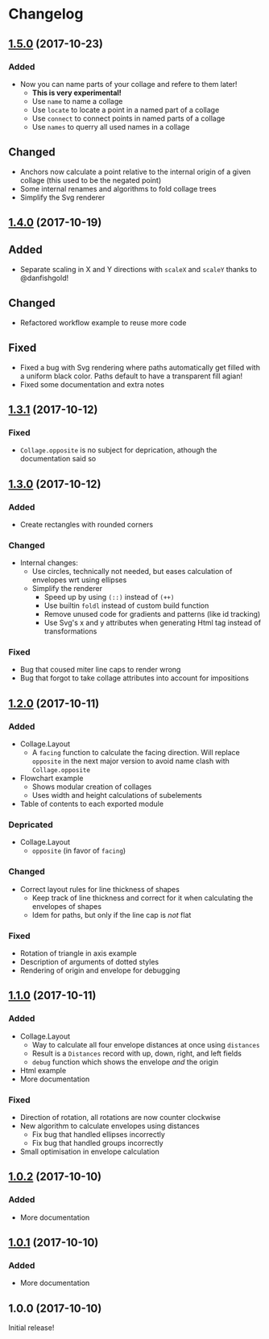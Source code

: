 # Changelog


## [1.5.0](https://github.com/timjs/elm-collage/compare/1.4.0...1.5.0) (2017-10-23)

### Added

  - Now you can name parts of your collage and refere to them later!
    - **This is very experimental!**
    - Use `name` to name a collage
    - Use `locate` to locate a point in a named part of a collage
    - Use `connect` to connect points in named parts of a collage
    - Use `names` to querry all used names in a collage

## Changed

  - Anchors now calculate a point relative to the internal origin of a given collage (this used to be the negated point)
  - Some internal renames and algorithms to fold collage trees
  - Simplify the Svg renderer
  

## [1.4.0](https://github.com/timjs/elm-collage/compare/1.3.1...1.4.0) (2017-10-19)

## Added

  - Separate scaling in X and Y directions with `scaleX` and `scaleY` thanks to @danfishgold!

## Changed

  - Refactored workflow example to reuse more code

## Fixed

  - Fixed a bug with Svg rendering where paths automatically get filled with a uniform black color.
    Paths default to have a transparent fill agian!
  - Fixed some documentation and extra notes


## [1.3.1](https://github.com/timjs/elm-collage/compare/1.3.0...1.3.1) (2017-10-12)

### Fixed

  - `Collage.opposite` is no subject for deprication, athough the documentation said so


## [1.3.0](https://github.com/timjs/elm-collage/compare/1.2.0...1.3.0) (2017-10-12)

### Added

  - Create rectangles with rounded corners

### Changed

  - Internal changes:
    - Use circles, technically not needed, but eases calculation of envelopes wrt using ellipses
    - Simplify the renderer
      - Speed up by using `(::)` instead of `(++)`
      - Use builtin `foldl` instead of custom build function
      - Remove unused code for gradients and patterns (like id tracking)
      - Use Svg's x and y attributes when generating Html tag instead of transformations

### Fixed

  - Bug that coused miter line caps to render wrong
  - Bug that forgot to take collage attributes into account for impositions


## [1.2.0](https://github.com/timjs/elm-collage/compare/1.1.0...1.2.0) (2017-10-11)

### Added

  - Collage.Layout
    - A `facing` function to calculate the facing direction.
      Will replace `opposite` in the next major version to avoid name clash with `Collage.opposite`
  - Flowchart example
    - Shows modular creation of collages
    - Uses width and height calculations of subelements
  - Table of contents to each exported module

### Depricated

  - Collage.Layout
    - `opposite` (in favor of `facing`)

### Changed

  - Correct layout rules for line thickness of shapes
    - Keep track of line thickness and correct for it when calculating the envelopes of shapes
    - Idem for paths, but only if the line cap is _not_ flat

### Fixed

  - Rotation of triangle in axis example
  - Description of arguments of dotted styles
  - Rendering of origin and envelope for debugging


## [1.1.0](https://github.com/timjs/elm-collage/compare/1.0.2...1.1.0) (2017-10-11)

### Added

  - Collage.Layout
    - Way to calculate all four envelope distances at once using `distances`
    - Result is a `Distances` record with up, down, right, and left fields
    - `debug` function which shows the envelope _and_ the origin
  - Html example
  - More documentation

### Fixed

  - Direction of rotation, all rotations are now counter clockwise
  - New algorithm to calculate envelopes using distances
    - Fix bug that handled ellipses incorrectly
    - Fix bug that handled groups incorrectly
  - Small optimisation in envelope calculation


## [1.0.2](https://github.com/timjs/elm-collage/compare/1.0.1...1.0.2) (2017-10-10)

### Added

  - More documentation


## [1.0.1](https://github.com/timjs/elm-collage/compare/1.0.0...1.0.1) (2017-10-10)

### Added

  - More documentation


## 1.0.0 (2017-10-10)

Initial release!
